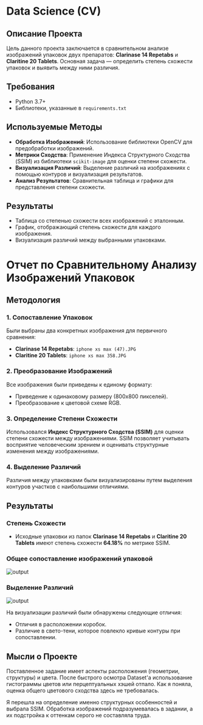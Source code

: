 # Data Science (CV)

## Описание Проекта

Цель данного проекта заключается в сравнительном анализе изображений упаковок двух препаратов: **Clarinase 14 Repetabs** и **Claritine 20 Tablets**. Основная задача — определить степень схожести упаковок и выявить между ними различия.

## Требования

- Python 3.7+
- Библиотеки, указанные в `requirements.txt`

## Используемые Методы

- **Обработка Изображений**: Использование библиотеки OpenCV для предобработки изображений.
- **Метрики Сходства**: Применение Индекса Структурного Сходства (SSIM) из библиотеки `scikit-image` для оценки степени схожести.
- **Визуализация Различий**: Выделение различий на изображениях с помощью контуров и визуализация результатов.
- **Анализ Результатов**: Сравнительная таблица и графики для представления степени схожести.

## Результаты

- Таблица со степенью схожести всех изображений с эталонным.
- График, отображающий степень схожести для каждого изображения.
- Визуализация различий между выбранными упаковками.

# Отчет по Сравнительному Анализу Изображений Упаковок

## Методология

### 1. Сопоставление Упаковок

Были выбраны два конкретных изображения для первичного сравнения:
- **Clarinase 14 Repetabs**: `iphone xs max (47).JPG`
- **Claritine 20 Tablets**: `iphone xs max 358.JPG`

### 2. Преобразование Изображений

Все изображения были приведены к единому формату:
- Приведение к одинаковому размеру (800x800 пикселей).
- Преобразование к цветовой схеме RGB.

### 3. Определение Степени Схожести

Использовался **Индекс Структурного Сходства (SSIM)** для оценки степени схожести между изображениями. SSIM позволяет учитывать восприятие человеческим зрением и оценивать структурные изменения между изображениями.

### 4. Выделение Различий

Различия между упаковками были визуализированы путем выделения контуров участков с наибольшими отличиями.

## Результаты

### Степень Схожести

- Исходные упаковки из папок **Clarinase 14 Repetabs** и **Claritine 20 Tablets** имеют степень схожести **64.18%** по метрике SSIM.

### Общее сопоставление изображений упаковой 

![output](https://github.com/user-attachments/assets/9c4848fb-5a0d-46f6-82af-042c69527833)

### Выделение Различий

![output](https://github.com/user-attachments/assets/87e6efaa-bccd-4cc8-b1fa-0c2682f3e0c5)

На визуализации различий были обнаружены следующие отличия:

- Отличия в расположении коробок.
- Различие в свето-тени, которое повлекло кривые контуры при сопоставлении.

## Мысли о Проекте 

Поставленное задание имеет аспекты расположения (геометрии, структуры) и цвета. После быстрого осмотра Dataset'а использование гистограммы цветов или перцептуальных хэшей отпало. Как я поняла, оценка общего цветового сходства здесь не требовалась. 

Я перешла на определение именно структурных особенностей и выбрала SSIM. Обработка изображений подразумевалась в задании, а их подстройка к оттенкам серого не составляла труда. 

